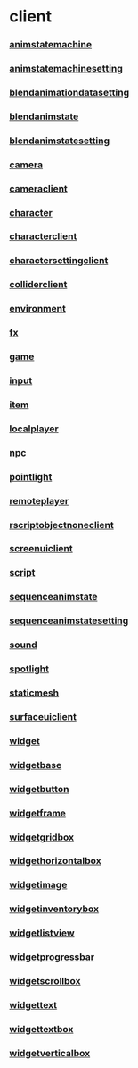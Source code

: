 # client
### [**animstatemachine**](animstatemachine.md)
### [**animstatemachinesetting**](animstatemachinesetting.md)
### [**blendanimationdatasetting**](blendanimationdatasetting.md)
### [**blendanimstate**](blendanimstate.md)
### [**blendanimstatesetting**](blendanimstatesetting.md)
### [**camera**](camera.md)
### [**cameraclient**](cameraclient.md)
### [**character**](character.md)
### [**characterclient**](characterclient.md)
### [**charactersettingclient**](charactersettingclient.md)
### [**colliderclient**](colliderclient.md)
### [**environment**](environment.md)
### [**fx**](fx.md)
### [**game**](game.md)
### [**input**](input.md)
### [**item**](item.md)
### [**localplayer**](localplayer.md)
### [**npc**](npc.md)
### [**pointlight**](pointlight.md)
### [**remoteplayer**](remoteplayer.md)
### [**rscriptobjectnoneclient**](rscriptobjectnoneclient.md)
### [**screenuiclient**](screenuiclient.md)
### [**script**](script.md)
### [**sequenceanimstate**](sequenceanimstate.md)
### [**sequenceanimstatesetting**](sequenceanimstatesetting.md)
### [**sound**](sound.md)
### [**spotlight**](spotlight.md)
### [**staticmesh**](staticmesh.md)
### [**surfaceuiclient**](surfaceuiclient.md)
### [**widget**](widget.md)
### [**widgetbase**](widgetbase.md)
### [**widgetbutton**](widgetbutton.md)
### [**widgetframe**](widgetframe.md)
### [**widgetgridbox**](widgetgridbox.md)
### [**widgethorizontalbox**](widgethorizontalbox.md)
### [**widgetimage**](widgetimage.md)
### [**widgetinventorybox**](widgetinventorybox.md)
### [**widgetlistview**](widgetlistview.md)
### [**widgetprogressbar**](widgetprogressbar.md)
### [**widgetscrollbox**](widgetscrollbox.md)
### [**widgettext**](widgettext.md)
### [**widgettextbox**](widgettextbox.md)
### [**widgetverticalbox**](widgetverticalbox.md)
